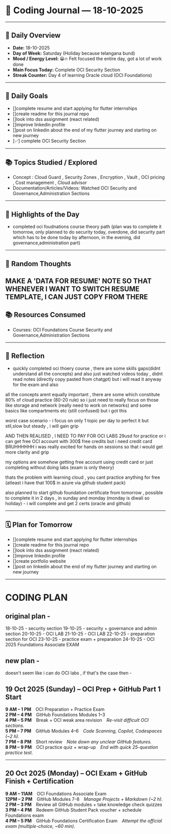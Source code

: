 # 📝 Coding Journal — 18-10-2025

---

## 📅 Daily Overview
- **Date:** 18-10-2025 
- **Day of Week:**  Saturday (Holiday because telangana bund)
- **Mood / Energy Level:** 😀🔥 Felt focused the entire day, got a lot of work done  
- **Main Focus Today:** Complete OCI Security Section 
- **Streak Counter:** Day 4 of learning Oracle cloud (OCI Foundations)

---

## 🎯 Daily Goals
- []complete resume and start applying for flutter internships 
- []create readme for this journal repo 
- []look into dss assignment (react related)
- []improve linkedin profile
- []post on linkedin about the end of my flutter journey and starting on new journey 
- [✅] complete OCI Security Section

---

## 📚 Topics Studied / Explored
- Concept : Cloud Guard , Security Zones , Encryption , Vault , OCI pricing , Cost management , Cloud advisor 
- Documentation/Articles/Videos: Watched OCI Security and Governance,Administration Sections 

---

## 🌟 Highlights of the Day
- completed oci foudnations course theory path (plan was to complete it tomorrow, only planned to do security today, overdone, did security part which has to be done today by afternoon, in the evening, did governance,administration part)

---

## 💭 Random Thoughts
MAKE A 'DATA FOR RESUME' NOTE SO THAT WHENEVER I WANT TO SWITCH RESUME TEMPLATE, I CAN JUST COPY FROM THERE
---

## 📚 Resources Consumed
- Courses: OCI Foundations Course Security and Governance,Administration Sections  

---

## 🤔 Reflection

- quickly completed oci thoery course , there are some skills gaps(didnt understand all the concepts) and also just watched videos today , didnt read notes (directly copy pasted from chatgpt) but i will read it anyway for the exam and also 

all the concepts arent equally important , there are some which constitute 80% of cloud practice (80-20 rule)
so i just need to really focus on those like storage and network (really need to work on networks) and some basics like compartments etc (still confused) but i got this 

worst case scenario - i focus on only 1 topic per day to perfect it but stil,slow but steady , i will gain grip

AND THEN REALISED , I NEED TO PAY FOR OCI LABS
29usd for practice or i can get free OCI account with 300$ free credits but i need credit card BRUHHHHHH
i was really excited for hands on sessions so that i would get more clarity and grip

my options are somehow getting free account using credit card or just completing without doing labs (exam is only theory)

thats the problem with learning cloud , you cant practice anything for free 
(atleast i have that 100$ in azure via github student pack)

also planned to start github foundation certificate from tomorrow , possible to complete it in 2 days , in sunday and monday (monday is diwali so holiday) - i will complete and get 2 certs (oracle and github)

---

## 🗓️ Plan for Tomorrow
- []complete resume and start applying for flutter internships 
- []create readme for this journal repo 
- []look into dss assignment (react related)
- []improve linkedin profile
- []create portfolio website 
- []post on linkedin about the end of my flutter journey and starting on new journey  

---

# CODING PLAN 

## original plan - 
18-10-25 - security section
19-10-25 - security + governance and admin section
20-10-25 - OCI LAB
21-10-25 - OCI LAB
22-10-25 - preparation section for OCI
23-10-25 - practice exam + preparation
24-10-25 - OCI 2025 Foundations Associate EXAM

## new plan - 
doesn't seem like i can do OCI labs , if that's the case then - 

## 19 Oct 2025 (Sunday) – OCI Prep + GitHub Part 1 Start

**9 AM – 1 PM** OCI Preparation + Practice Exam  
**2 PM – 4 PM** GitHub Foundations Modules 1–3  
**4 PM – 5 PM** Break + OCI weak area revision _Re-visit difficult OCI sections._  
**5 PM – 7 PM** GitHub Modules 4–6 _Code Scanning, Copilot, Codespaces (~2 h)._  
**7 PM – 8 PM** Short review _Note down any unclear GitHub features._  
**8 PM – 9 PM** OCI practice quiz + wrap-up _End with quick 25-question practice test._

---

## 20 Oct 2025 (Monday) – OCI Exam + GitHub Finish + Certification

**9 AM – 11AM** OCI Foundations Associate Exam  
**12PM – 2 PM** GitHub Modules 7–8 _Manage Projects + Markdown (~2 h)._  
**2 PM – 3 PM** Review all GitHub modules + take knowledge check quizzes  
**3 PM – 4 PM** Redeem GitHub Student Pack voucher + schedule Foundations exam  
**4 PM – 5 PM** GitHub Foundations Certification Exam _Attempt the official exam (multiple-choice, ~60 min)._  



